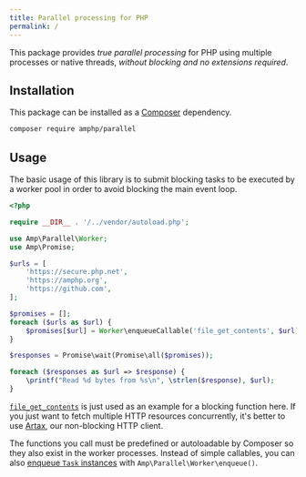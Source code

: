 ```yaml
---
title: Parallel processing for PHP
permalink: /
---
```

This package provides *true parallel processing* for PHP using multiple processes or native threads, *without blocking and no extensions required*.

## Installation

This package can be installed as a [Composer](https://getcomposer.org/) dependency.

```bash
composer require amphp/parallel
```

## Usage

The basic usage of this library is to submit blocking tasks to be executed by a worker pool in order to avoid blocking the main event loop.

```php
<?php

require __DIR__ . '/../vendor/autoload.php';

use Amp\Parallel\Worker;
use Amp\Promise;

$urls = [
    'https://secure.php.net',
    'https://amphp.org',
    'https://github.com',
];

$promises = [];
foreach ($urls as $url) {
    $promises[$url] = Worker\enqueueCallable('file_get_contents', $url);
}

$responses = Promise\wait(Promise\all($promises));

foreach ($responses as $url => $response) {
    \printf("Read %d bytes from %s\n", \strlen($response), $url);
}
```

[`file_get_contents`](https://secure.php.net/file_get_contents) is just used as an example for a blocking function here.
If you just want to fetch multiple HTTP resources concurrently, it's better to use [Artax](https://amphp.org/artax/), our non-blocking HTTP client.

The functions you call must be predefined or autoloadable by Composer so they also exist in the worker processes.
Instead of simple callables, you can also [enqueue `Task` instances](./custom-tasks.md) with `Amp\Parallel\Worker\enqueue()`.